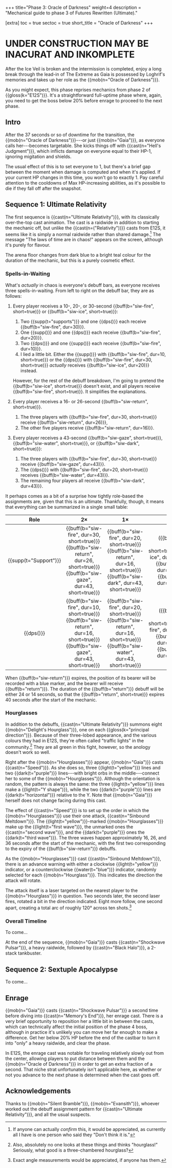 +++
title="Phase 3: Oracle of Darkness"
weight=4
description = "Mechanical guide to phase 3 of Futures Rewritten (Ultimate)."

[extra]
toc = true
sectoc = true
short_title = "Oracle of Darkness"
+++
# UNDER CONSTRUCTION MAY BE INACURAT AND INKOMPLETE

After the Ice Veil is broken and the intermission is completed,
enjoy a long break through the lead-in of The Extreme
as Gaia is possessed by Loghrif's memories
and takes up her role as the {{mob(n="Oracle of Darkness")}}.

As you might expect, this phase reprises mechanics from phase 2 of {{gloss(k="E12S")}}.
It's a straightforward full-uptime phase where, again,
you need to get the boss below 20% before enrage to proceed to the next phase.

## Intro

After the 37 seconds or so of downtime for the transition,
the {{mob(n="Oracle of Darkness")}}---or just {{mob(n="Gaia")}}, as everyone calls
her---becomes targetable.
She kicks things off with {{cast(n="Hell's Judgment")}},
which inflicts damage on everyone equal to their HP-1, ignoring migitation and shields.

The usual effect of this is to set everyone to 1,
but there's a brief gap between the moment when damage is computed and when it's applied.
If your current HP changes in this time, you won't go to exactly 1.
Pay careful attention to the cooldowns of Max HP-increasing abilities,
as it's possible to die if they fall off after the snapshot.

## Sequence 1: Ultimate Relativity

The first sequence is {{cast(n="Ultimate Relativity")}},
with its classically over-the-top cast animation.
The cast is a raidwide in addition to starting the mechanic off,
but unlike the {{cast(n=("Relativity"))}} casts from E12S,
it seems like it is simply a normal raidwide rather than shared damage.[^2]
The message "The laws of time are in chaos!" appears on the screen,
although it's purely for flavour.

The arena floor changes from dark blue to a bright teal colour for the duration of the mechanic,
but this is a purely cosmetic effect.

### Spells-in-Waiting

What's *actually* in chaos is everyone's debuff bars, as everyone receives three spells-in-waiting.
From left to right on the debuff bar, they are as follows:

1. Every player receives a 10-, 20-, or 30-second {{buff(b="siw-fire", short=true)}}
   or {{buff(b="siw-ice", short=true)}}:
    1. Two {{supp(t="supports")}} and one {{dps()}}
       each receive {{buff(b="siw-fire", dur=30)}}.
    2. One {{supp()}} and one {{dps()}} each receive {{buff(b="siw-fire", dur=20)}}.
    3. Two {{dps()}} and one {{supp()}} each receive {{buff(b="siw-fire", dur=10)}}.
    4. I lied a little bit.
       Either the {{supp()}} with {{buff(b="siw-fire", dur=10, short=true)}}
       or the {{dps()}} with {{buff(b="siw-fire", dur=30, short=true)}}
       *actually* receives {{buff(b="siw-ice", dur=20)}} instead.

    However, for the rest of the debuff breakdown,
    I'm going to pretend the {{buff(b="siw-ice", short=true)}} doesn't exist,
    and all players receive {{buff(b="siw-fire", short=true)}}.
    It simplifies the explanations.

1. Every player receives a 16- or 26-second {{buff(b="siw-return", short=true)}}.
    1. The three players with {{buff(b="siw-fire", dur=30, short=true)}} receive
       {{buff(b="siw-return", dur=26)}},
    2. The other five players receive {{buff(b="siw-return", dur=16)}}.

1. Every player receives a 43-second {{buff(b="siw-gaze", short=true)}},
   {{buff(b="siw-water", short=true)}}, or {{buff(b="siw-dark", short=true)}}:
    1. The three players with {{buff(b="siw-fire", dur=30, short=true)}} receive
       {{buff(b="siw-gaze", dur=43)}}.
    2. The {{dps()}} with {{buff(b="siw-fire", dur=20, short=true)}} receives
       {{buff(b="siw-water", dur=43)}}.
    3. The remaining four players all receive {{buff(b="siw-dark", dur=43)}}.

It perhaps comes as a bit of a surprise how tightly role-based the assignments are,
given that this is an ultimate.
Thankfully, though, it means that everything can be summarized in a single small table:

| Role    | 2×  | 1×  | 1×  |
| :-----: | :-: | :-: | :-: |
| {{supp(t="Support")}} | {{buff(b="siw-fire", dur=30, short=true)}}{{buff(b="siw-return", dur=26, short=true)}}{{buff(b="siw-gaze", dur=43, short=true)}} | {{buff(b="siw-fire", dur=20, short=true)}}{{buff(b="siw-return", dur=16, short=true)}}{{buff(b="siw-dark", dur=43, short=true)}} | ({{buff(b="siw-fire", dur=10, short=true)}}/{{buff(b="siw-ice", dur=20, short=true)}}){{buff(b="siw-return", dur=16, short=true)}}{{buff(b="siw-dark", dur=43, short=true)}} |
| {{dps()}} | {{buff(b="siw-fire", dur=10, short=true)}}{{buff(b="siw-return", dur=16, short=true)}}{{buff(b="siw-gaze", dur=43, short=true)}} | {{buff(b="siw-fire", dur=20, short=true)}}{{buff(b="siw-return", dur=16, short=true)}}{{buff(b="siw-water", dur=43, short=true)}} | ({{buff(b="siw-ice", dur=20, short=true)}}/{{buff(b="siw-fire", dur=30, short=true)}}){{buff(b="siw-return", dur=26, short=true)}}{{buff(b="siw-gaze", dur=43, short=true)}} |

When {{buff(b="siw-return")}} expires,
the position of its bearer will be recorded with a blue marker,
and the bearer will receive {{buff(b="return")}}.
The duration of the {{buff(b="return")}} debuff will be either 24 or 14 seconds,
so that the {{buff(b="return", short=true)}} expires 40 seconds after the start of the mechanic.

[^2]: If anyone can actually *confirm* this, it would be appreciated,
      as currently all I have is one person who said they "Don't think it is."

### Hourglasses

In addition to the debuffs, {{cast(n="Ultimate Relativity")}} summons
eight {{mob(n="Delight's Hourglass")}}, one on each {{gloss(k="principal direction")}}.
Because of their three-lobed appearance, and the various colours they had in E12S,
they're often called "traffic lights" in the community.[^1]
They are all green in this fight, however, so the anology doesn't work so well.

Right after the {{mob(n="Hourglasses")}} appear, {{mob(n="Gaia")}} casts {{cast(n="Speed")}}.
As she does so, three {{light(t="yellow")}} lines
and two {{dark(t="purple")}} lines---with bright orbs in the middle---connect
her to some of the {{mob(n="Hourglasses")}}.
Although the orientation is random, the pattern is always the same:
the three {{light(t="yellow")}} lines make a {{light(t="Y shape")}},
while the two {{dark(t="purple")}} lines are {{dark(t="horizontal")}} relative to the Y.
Note that {{mob(n="Gaia")}} herself does not change facing during this cast.

The effect of {{cast(n="Speed")}} is
to set up the order in which the {{mob(n="Hourglasses")}} use their one attack,
{{cast(n="Sinbound Meltdown")}}.
The {{light(t="yellow")}}-marked {{mob(n="Hourglasses")}} make up the {{light(t="first wave")}},
the unmarked ones the {{cast(n="second wave")}},
and the {{dark(t="purple")}} ones the {{dark(t="third wave")}}.
The three waves happen approximately 16, 26, and 36 seconds after the start of the mechanic,
with the first two corresponding to the expiry of the {{buff(b="siw-return")}} debuffs.

As the {{mob(n="Hourglasses")}} cast {{cast(n="Sinbound Meltdown")}},
there is an advance warning with either a clockwise {{light(t="yellow")}} indicator,
or a counterclockwise {{water(t="blue")}} indicator,
randomly selected for each {{mob(n="Hourglass")}}.
This indicates the direction the attack will rotate.

The attack itself is a laser
targeted on the nearest player to the {{mob(n="Hourglass")}} in question.
Two seconds later, the second laser fires, rotated a bit in the direction indicated.
Eight more follow, one second apart, creating a total arc of roughly 120° across ten shots.[^3]

[^1]: Also, absolutely no one looks at these things and thinks "hourglass!"
      Seriously, what good is a three-chambered hourglass?
[^3]: Exact angle measurements would be appreciated, if anyone has them.

### Overall Timeline

To come...

At the end of the sequence,
{{mob(n="Gaia")}} casts {{cast(n="Shockwave Pulsar")}}, a heavy raidwide,
followed by {{cast(n="Black Halo")}}, a 2-stack tankbuster.

## Sequence 2: Sextuple Apocalypse

To come...

## Enrage

{{mob(n="Gaia")}} casts {{cast(n="Shockwave Pulsar")}} a second time
before diving into {{cast(n="Memory's End")}}, her enrage cast.
There is a very brief opportunity to reposition her a little bit in between the casts,
which can technically affect the initial position of the phase 4 boss,
although in practice it's unlikely you can move her far enough to make a difference.
Get her below 20% HP before the end of the castbar to turn it into "only" a heavy raidwide,
and clear the phase.

In E12S, the enrage cast was notable for traveling relatively slowly out from the center,
allowing players to put distance between them and the {{mob(n="Oracle of Darkness")}}
in order to get an extra fraction of a second.
That niche strat unfortunately isn't applicable here,
as whether or not you advance to the next phase is determined when the cast goes off.

## Acknowledgements

Thanks to {{mob(n="Silent Bramble")}}, {{mob(n="Evansith")}},
whoever worked out the debuff assignment pattern for {{cast(n="Ultimate Relativity")}},
and all the usual suspects.
